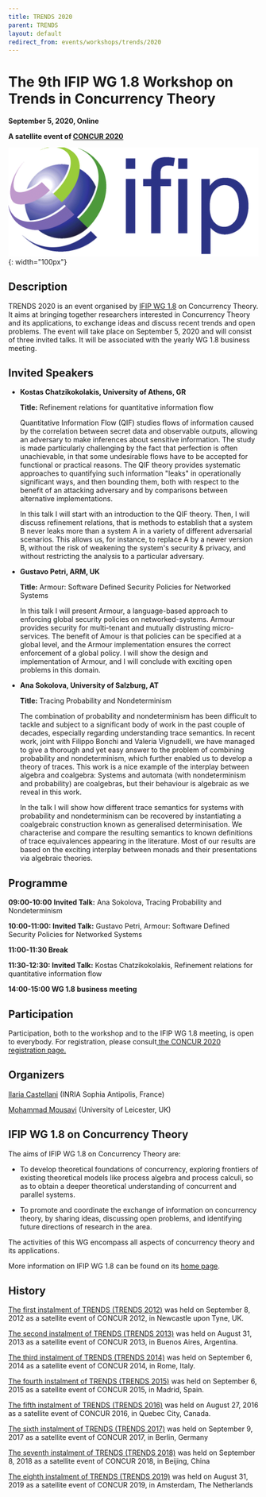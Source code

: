 ```yaml
---
title: TRENDS 2020
parent: TRENDS
layout: default
redirect_from: events/workshops/trends/2020
---
```


# The 9th IFIP WG 1.8 Workshop on Trends in Concurrency Theory

<strong>September 5, 2020, Online</strong>

**A satellite event of [CONCUR 2020](https://concur2020.forsyte.at/)**

![IFIP](/assets/content/logo-ifip.gif){: width="100px"}

## Description

TRENDS 2020 is an event organised by [IFIP WG 1.8](https://www.concurrency-theory.org/organizations/ifip) on Concurrency Theory. It aims at bringing together researchers interested in Concurrency Theory and its applications, to exchange ideas and discuss recent trends and open problems. The event will take place on September 5, 2020 and will consist of three invited talks. It will be associated with the yearly WG 1.8 business meeting.

## Invited Speakers

* **Kostas Chatzikokolakis, University of Athens, GR**

  **Title:** Refinement relations for quantitative information flow

  Quantitative Information Flow (QIF) studies flows of information
  caused by the correlation between secret data and observable outputs,
  allowing an adversary to make inferences about sensitive information.
  The study is made particularly challenging by the fact that perfection
  is often unachievable, in that some undesirable flows have to be
  accepted for functional or practical reasons. The QIF theory provides
  systematic approaches to quantifying such information "leaks" in
  operationally significant ways, and then bounding them, both with
  respect to the benefit of an attacking adversary and by comparisons
  between alternative implementations.

  In this talk I will start with an introduction to the QIF theory.
  Then, I will discuss refinement relations, that is methods to
  establish that a system B never leaks more than a system A in a
  variety of different adversarial scenarios. This allows us, for
  instance, to replace A by a newer version B, without the risk of
  weakening the system's security & privacy, and without restricting the
  analysis to a particular adversary.

* **Gustavo Petri, ARM, UK**

  **Title:** Armour: Software Defined Security Policies for Networked Systems

  In this talk I will present Armour, a language-based approach to enforcing global security policies on networked-systems. Armour provides security for multi-tenant and mutually distrusting micro-services. The benefit of Amour is that policies can be specified at a global level, and the Armour implementation ensures the correct enforcement of a global policy. I will show the design and implementation of Armour, and I will conclude with exciting open problems in this domain.

* **Ana Sokolova, University of Salzburg, AT**

  **Title:** Tracing Probability and Nondeterminism

  The combination of probability and nondeterminism has been difficult to tackle and subject to a significant body of work in the past couple of decades, especially regarding understanding trace semantics. In recent work, joint with Filippo Bonchi and Valeria Vignudelli, we have managed to give a thorough and yet easy answer to the problem of combining probability and nondeterminism, which further enabled us to develop a theory of traces. This work is a nice example of the interplay between algebra and coalgebra: Systems and automata (with nondeterminism and probability) are coalgebras, but their behaviour is algebraic as we reveal in this work.

  In the talk I will show how different trace semantics for systems with probability and nondeterminism can be recovered by instantiating a coalgebraic construction known as generalised determinisation. We characterise and compare the resulting semantics to known definitions of trace equivalences appearing in the literature. Most of our results are based on the exciting interplay between monads and their presentations via algebraic theories.

## Programme

**09:00-10:00** **Invited Talk:** Ana Sokolova, Tracing Probability and Nondeterminism

**10:00-11:00: Invited Talk:** Gustavo Petri, Armour: Software Defined Security Policies for Networked Systems

**11:00-11:30 Break**

**11:30-12:30: Invited Talk:** Kostas Chatzikokolakis, Refinement relations for quantitative information flow

**14:00-15:00 WG 1.8 business meeting**

## Participation

Participation, both to the workshop and to the IFIP WG 1.8 meeting, is open to everybody. For registration, please consult[ the CONCUR 2020 registration page.](https://concur2020.forsyte.at/registration.html)

## Organizers

[Ilaria Castellani](http://www-sop.inria.fr/members/Ilaria.Castellani/Home.html) (INRIA Sophia Antipolis, France)

[Mohammad Mousavi](http://ceres.hh.se/mediawiki/Mohammad_Mousavi) (University of Leicester, UK)

## IFIP WG 1.8 on Concurrency Theory

The aims of IFIP WG 1.8 on Concurrency Theory are:

* To develop theoretical foundations of concurrency, exploring frontiers of existing theoretical models like process algebra and process calculi, so as to obtain a deeper theoretical understanding of concurrent and parallel systems.

* To promote and coordinate the exchange of information on concurrency theory, by sharing ideas, discussing open problems, and identifying future directions of research in the area.

The activities of this WG encompass all aspects of concurrency theory and its applications.

More information on IFIP WG 1.8 can be found on its [home page](https://www.concurrency-theory.org/organizations/ifip).

## History

[The first instalment of TRENDS (TRENDS 2012)](http://www.win.tue.nl/trends12/) was held on September 8, 2012 as a satellite event of CONCUR 2012, in Newcastle upon Tyne, UK.

[The second instalment of TRENDS (TRENDS 2013)](http://www.win.tue.nl/trends13/) was held on August 31, 2013 as a satellite event of CONCUR 2013, in Buenos Aires, Argentina.

[The third instalment of TRENDS (TRENDS 2014)](http://ceres.hh.se/mediawiki/TRENDS_2014) was held on September 6, 2014 as a satellite event of CONCUR 2014, in Rome, Italy.

[The fourth instalment of TRENDS (TRENDS 2015)](https://www.concurrency-theory.org/events/workshops/trends/2015) was held on September 6, 2015 as a satellite event of CONCUR 2015, in Madrid, Spain.

[The fifth instalment of TRENDS (TRENDS 2016)](https://www.concurrency-theory.org/events/workshops/trends/2016) was held on August 27, 2016 as a satellite event of CONCUR 2016, in Quebec City, Canada.

[The sixth instalment of TRENDS (TRENDS 2017)](https://www.concurrency-theory.org/events/workshops/trends/2017) was held on September 9, 2017 as a satellite event of CONCUR 2017, in Berlin, Germany

[The seventh instalment of TRENDS (TRENDS 2018)](https://www.concurrency-theory.org/events/workshops/trends/2018) was held on September 8, 2018 as a satellite event of CONCUR 2018, in Beijing, China

[The eighth instalment of TRENDS (TRENDS 2019)](https://www.concurrency-theory.org/events/workshops/trends/2019) was held on August 31, 2019 as a satellite event of CONCUR 2019, in Amsterdam, The Netherlands
